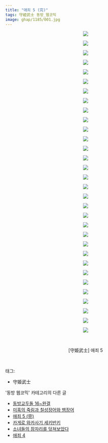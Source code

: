 ```yaml
---
title: "애죄 5 (完)"
tags: 守姫武士 동방_웹코믹
image: ghap/1185/001.jpg
---
```

<div class="article">
<p style="text-align: center; clear: none; float: none;"><img src="{{ site.nasurl }}/ghap/1185/001.jpg"/></p>
<p style="text-align: center; clear: none; float: none;"><img src="{{ site.nasurl }}/ghap/1185/002.jpg"/></p>
<p style="text-align: center; clear: none; float: none;"><img src="{{ site.nasurl }}/ghap/1185/003.jpg"/></p>
<p style="text-align: center; clear: none; float: none;"><img src="{{ site.nasurl }}/ghap/1185/004.jpg"/></p>
<p style="text-align: center; clear: none; float: none;"><img src="{{ site.nasurl }}/ghap/1185/005.jpg"/></p>
<p style="text-align: center; clear: none; float: none;"><img src="{{ site.nasurl }}/ghap/1185/006.jpg"/></p>
<p style="text-align: center; clear: none; float: none;"><img src="{{ site.nasurl }}/ghap/1185/007.jpg"/></p>
<p style="text-align: center; clear: none; float: none;"><img src="{{ site.nasurl }}/ghap/1185/008.jpg"/></p>
<p style="text-align: center; clear: none; float: none;"><img src="{{ site.nasurl }}/ghap/1185/009.jpg"/></p>
<p style="text-align: center; clear: none; float: none;"><img src="{{ site.nasurl }}/ghap/1185/010.jpg"/></p>
<p style="text-align: center; clear: none; float: none;"><img src="{{ site.nasurl }}/ghap/1185/011.jpg"/></p>
<p style="text-align: center; clear: none; float: none;"><img src="{{ site.nasurl }}/ghap/1185/012.jpg"/></p>
<p style="text-align: center; clear: none; float: none;"><img src="{{ site.nasurl }}/ghap/1185/013.jpg"/></p>
<p style="text-align: center; clear: none; float: none;"><img src="{{ site.nasurl }}/ghap/1185/014.jpg"/></p>
<p style="text-align: center; clear: none; float: none;"><img src="{{ site.nasurl }}/ghap/1185/015.jpg"/></p>
<p style="text-align: center; clear: none; float: none;"><img src="{{ site.nasurl }}/ghap/1185/016.jpg"/></p>
<p style="text-align: center; clear: none; float: none;"><img src="{{ site.nasurl }}/ghap/1185/017.jpg"/></p>
<p style="text-align: center; clear: none; float: none;"><img src="{{ site.nasurl }}/ghap/1185/018.jpg"/></p>
<p style="text-align: center; clear: none; float: none;"><img src="{{ site.nasurl }}/ghap/1185/019.jpg"/></p>
<p style="text-align: center; clear: none; float: none;"><img src="{{ site.nasurl }}/ghap/1185/020.jpg"/></p>
<p style="text-align: center; clear: none; float: none;"><img src="{{ site.nasurl }}/ghap/1185/021.jpg"/></p>
<p style="text-align: center; clear: none; float: none;"><img src="{{ site.nasurl }}/ghap/1185/022.jpg"/></p>
<p style="text-align: center; clear: none; float: none;"><img src="{{ site.nasurl }}/ghap/1185/023.jpg"/></p>
<p style="text-align: center; clear: none; float: none;"><img src="{{ site.nasurl }}/ghap/1185/024.jpg"/></p>
<p style="text-align: center; clear: none; float: none;"><img src="{{ site.nasurl }}/ghap/1185/025.jpg"/></p>
<p style="text-align: center; clear: none; float: none;"><img src="{{ site.nasurl }}/ghap/1185/026.jpg"/></p>
<p style="text-align: center; clear: none; float: none;"><img src="{{ site.nasurl }}/ghap/1185/027.jpg"/></p>
<p style="text-align: center; clear: none; float: none;"><img src="{{ site.nasurl }}/ghap/1185/028.jpg"/></p>
<p style="text-align: center; clear: none; float: none;"><img src="{{ site.nasurl }}/ghap/1185/029.jpg"/></p>
<p style="text-align: center; clear: none; float: none;"><img src="{{ site.nasurl }}/ghap/1185/030.jpg"/></p>
<p style="text-align: center; clear: none; float: none;"><img src="{{ site.nasurl }}/ghap/1185/031.jpg"/></p>
<p style="text-align: center; clear: none; float: none;"><img src="{{ site.nasurl }}/ghap/1185/032.jpg"/></p>
<p style="text-align: center; clear: none; float: none;"><br/></p>
<p style="text-align: center; clear: none; float: none;">[守姫武士] 애죄 5</p>
<p><br/></p>
</div><div class="tagTrail">
<p>태그: </p>
<ul>
<li>守姫武士</li>
</ul>
</div><div class="another">
<p>'동방 웹코믹' 카테고리의 다른 글</p>
<ul>
<li><a href="/2016-07-29-ghap_1204">동방교두돌 16~완결</a></li>
<li><a href="/2016-07-28-ghap_1191">미혹의 죽림과 칠성장어와 뱀장어</a></li>
<li><a href="/2016-07-28-ghap_1185">애죄 5 (完)</a></li>
<li><a href="/2016-07-28-ghap_1182">카게로 와카사기 세키반키</a></li>
<li><a href="/2016-07-28-ghap_1164">소녀들의 잠자리를 덮쳐보았다</a></li>
<li><a href="/2016-07-27-ghap_1154">애죄 4</a></li>
</ul>
</div><div class="cb_module cb_fluid">
<div class="cb_wrt cb_profile">
</div><!-- commentList close -->
</div>
<br/>
<p id="refer"></p>
<br/>
